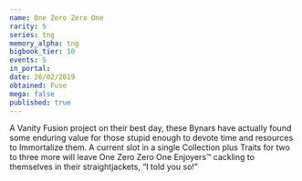 ```yaml
---
name: One Zero Zero One
rarity: 5
series: tng
memory_alpha: tng
bigbook_tier: 10
events: 5
in_portal:
date: 26/02/2019
obtained: Fuse
mega: false
published: true
---
```


A Vanity Fusion project on their best day, these Bynars have actually found some enduring value for those stupid enough to devote time and resources to Immortalize them. A current slot in a single Collection plus Traits for two to three more will leave One Zero Zero One Enjoyers™ cackling to themselves in their straightjackets, “I told you so!”
